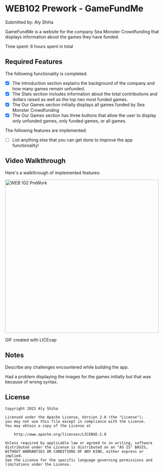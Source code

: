 # WEB102 Prework - GameFundMe

Submitted by: Aly Shiha

GameFundMe is a website for the company Sea Monster Crowdfunding that displays information about the games they have funded.

Time spent: 6 hours spent in total

## Required Features

The following functionality is completed:

* [x] The introduction section explains the background of the company and how many games remain unfunded.
* [x] The Stats section includes information about the total contributions and dollars raised as well as the top two most funded games.
* [x] The Our Games section initially displays all games funded by Sea Monster Crowdfunding
* [x] The Our Games section has three buttons that allow the user to display only unfunded games, only funded games, or all games.

The following features are implemented:

* [ ] List anything else that you can get done to improve the app functionality!

## Video Walkthrough

Here's a walkthrough of implemented features:

<img src='https://imgur.com/a/j3xeQ0x' title='WEB 102 PreWork' width='500' alt='WEB 102 PreWork' />

GIF created with LICEcap

## Notes

Describe any challenges encountered while building the app.

Had a problem displaying the images for the games initially but that was because of wrong syntax.
## License

    Copyright 2023 Aly Shiha

    Licensed under the Apache License, Version 2.0 (the "License");
    you may not use this file except in compliance with the License.
    You may obtain a copy of the License at

        http://www.apache.org/licenses/LICENSE-2.0

    Unless required by applicable law or agreed to in writing, software
    distributed under the License is distributed on an "AS IS" BASIS,
    WITHOUT WARRANTIES OR CONDITIONS OF ANY KIND, either express or implied.
    See the License for the specific language governing permissions and
    limitations under the License.
